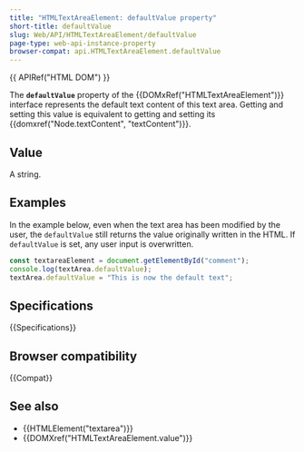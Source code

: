 ```yaml
---
title: "HTMLTextAreaElement: defaultValue property"
short-title: defaultValue
slug: Web/API/HTMLTextAreaElement/defaultValue
page-type: web-api-instance-property
browser-compat: api.HTMLTextAreaElement.defaultValue
---
```


{{ APIRef("HTML DOM") }}

The **`defaultValue`** property of the {{DOMxRef("HTMLTextAreaElement")}} interface represents the default text content of this text area. Getting and setting this value is equivalent to getting and setting its {{domxref("Node.textContent", "textContent")}}.

## Value

A string.

## Examples

In the example below, even when the text area has been modified by the user, the `defaultValue` still returns the value originally written in the HTML. If `defaultValue` is set, any user input is overwritten.

```js
const textareaElement = document.getElementById("comment");
console.log(textArea.defaultValue);
textArea.defaultValue = "This is now the default text";
```

## Specifications

{{Specifications}}

## Browser compatibility

{{Compat}}

## See also

- {{HTMLElement("textarea")}}
- {{DOMXref("HTMLTextAreaElement.value")}}
